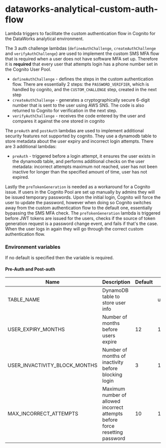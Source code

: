 # dataworks-analytical-custom-auth-flow
Lambda triggers to facilitate the custom authentication flow in Cognito for the DataWorks analytical environment.

The 3 auth challenge lambdas (`defineAuthChallenge`, `createAuthChallenge` and `verifyAuthChallenge`) are used to implement the custom SMS MFA flow that is required when a user does not have software MFA set up. Therefore it is **required** that every user that attempts login has a phone number set in the Cognito User Pool.

* `defineAuthChallenge` - defines the steps in the custom authentication flow. There are essentially 2 steps: the `PASSWORD_VERIFIER`, which is handled by cognito, and the `CUSTOM_CHALLENGE` step, created in the next step
* `createAuthChallenge` - generates a cryptographically secure 6-digit number that is sent to the user using AWS SNS. The code is also returned to Cognito for verification in the next step.
* `verifyAuthChallenge` - receives the code entered by the user and compares it against the one stored in cognito

The `preAuth` and `postAuth` lambdas are used to implement additional security features not supported by cognito. They use a dynamodb table to store metadata about the user expiry and incorrect login attempts. There are 3 additional lambdas:

* `preAuth` - triggered before a login attempt, it ensures the user exists in the dynamodb table, and performs additional checks on the user metadata: incorrect attempts maximum not reached, user has not been inactive for longer than the specified amount of time, user has not expired.

Lastly the `preTokenGeneration` is needed as a workaround for a Cognito issue. If users in the Cognito Pool are set up manually by admins they will be issued temporary passwords. Upon the initial login, Cognito will force the user to update the password, however when doing so Cognito switches away from the custom authentication flow to the default one, essentially bypassing the SMS MFA check. The `preTokenGeneration` lambda is triggered before JWT tokens are issued for the users, checks if the source of token generation request is a password change event, and fails if that's the case. When the user logs in again they will go through the correct custom authentication flow.

### Environment variables
If no default is specified then the variable is required.

#### Pre-Auth and Post-auth
| Name | Description | Default | Example |
| ---- | ----------- | ------- | ------- |
| TABLE_NAME | DynamoDB table to store user info | | users_table |
| USER_EXPIRY_MONTHS | Number of months before users expire | 12 | 12 |
| USER_INVACTIVITY_BLOCK_MONTHS | Number of months of inactivity before blocking login | 3 | 10 |
| MAX_INCORRECT_ATTEMPTS | Maximum number of allowed incorrect attempts before force resetting password | 10 | 10 |
